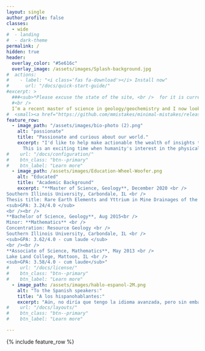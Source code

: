 ```yaml
---
layout: single
author_profile: false
classes:
  - wide
#  - landing
#  - dark-theme
permalink: /
hidden: true
header:
  overlay_color: "#5e616c"
  overlay_image: /assets/images/Splash-background.jpg
#  actions:
#    - label: "<i class='fas fa-download'></i> Install now"
#      url: "/docs/quick-start-guide/"
#excerpt: >
  ###<sub>*Please excuse the state of the site, <br />  for it is currently a work in progress.*</sub><br />  
  #<br />    
  I’m a recent master of science in geology/geochemistry and I now look forward to further developing my programming and broad tech background as part of answering and solving problems related to the earth and earth systems, especially if these forays include automation of GIS and other software tools, remote sensing, data engineering/pipelining, or the otherwise collection, exploration, and analysis of data.
#  <small><a href="https://github.com/mmistakes/minimal-mistakes/releases/tag/4.24.0">Latest release v4.24.0</a></small>
feature_row:
  - image_path: "/assets/images/bio-photo (2).png"
    alt: "passionate"
    title: "Passionate and curious about our world."
    excerpt: "I'd like to help make actionable the wealth of insights that can be gleaned from wherever one has the inclination to gather data. <br />  
      This is an exciting time when humanity's interest in the physical world has perhaps piqued, and alongside better cameras and sensors, improvements in circuit density have also yielded the compute power to make algorithmic processing of information cheap and even ubiquitous! I believe that the field of data science and analytics will be vital to answering critical questions about our world in the coming years. <br />  <br />  The ingestion and development of data into something useful and actionable is something I'm passionate about, so if this sounds like the kind of work that your company performs, or maybe has need of, please feel free to send me a message, even if it's just to talk shop!"
#    url: "/docs/configuration/"
#    btn_class: "btn--primary"
#    btn_label: "Learn more"
  - image_path: /assets/images/Education-Wheel-Woofer.png
    alt: "Educated"
    title: "Academic Background"
    excerpt: "**Master of Science, Geology**, December 2020 <br />
Southern Illinois University, Carbondale, IL <br />
Thesis title: Rare Earth Elements and Yttrium in Mine Drainages of the Illinois Basin <br />
<sub>GPA: 3.24/4.0 </sub>
<br /><br />
**Bachelor of Science, Geology**, Aug 2015<br />
Minor: **Mathematics** <br />
Concentration: Resource Geology <br />
Southern Illinois University, Carbondale, IL <br />
<sub>GPA: 3.62/4.0 - cum laude </sub>
<br /><br />
**Associate of Science, Mathematics**, May 2013 <br />
Lake Land College, Mattoon, IL <br />
<sub>GPA: 3.58/4.0 - cum laude</sub>"
#    url: "/docs/license/"
#    btn_class: "btn--primary"
#    btn_label: "Learn more"      
  - image_path: /assets/images/hablo-espanol-2M.png
    alt: "To the Spanish speakers:"
    title: "A los hispanohablantes:"
    excerpt: "Aún, no diría que tengo la idioma avanzada, pero sin embargo, cada día progreso y al fin y al cabo, puedo explicarme en más or menos palabras. Sería un gran placer si podría combinar mi experiencia en las geociencias con este amor de mi, Español, y ganar fluencia en esta idioma, mucho más la oportunidad de trabajo en una puesta así.  Espero que puede encontrar uso para este gringo y doy una bienvenida la oportunidad para conversar con usted."
#    url: "/docs/layouts/"
#    btn_class: "btn--primary"
#    btn_label: "Learn more"

---
```


{% include feature_row %}
